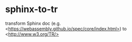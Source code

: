 # sphinx-to-tr
transform Sphinx doc (e.g. &lt;https://webassembly.github.io/spec/core/index.html>) to &lt;http://www.w3.org/TR/>
